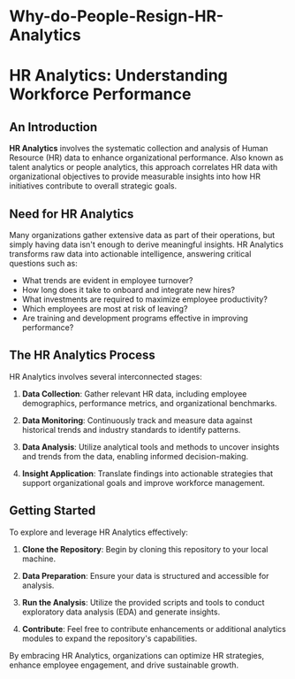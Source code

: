 # Why-do-People-Resign-HR-Analytics

# HR Analytics: Understanding Workforce Performance

## An Introduction

**HR Analytics** involves the systematic collection and analysis of Human Resource (HR) data to enhance organizational performance. Also known as talent analytics or people analytics, this approach correlates HR data with organizational objectives to provide measurable insights into how HR initiatives contribute to overall strategic goals.

## Need for HR Analytics

Many organizations gather extensive data as part of their operations, but simply having data isn't enough to derive meaningful insights. HR Analytics transforms raw data into actionable intelligence, answering critical questions such as:

- What trends are evident in employee turnover?
- How long does it take to onboard and integrate new hires?
- What investments are required to maximize employee productivity?
- Which employees are most at risk of leaving?
- Are training and development programs effective in improving performance?

## The HR Analytics Process

HR Analytics involves several interconnected stages:

1. **Data Collection**: Gather relevant HR data, including employee demographics, performance metrics, and organizational benchmarks.
   
2. **Data Monitoring**: Continuously track and measure data against historical trends and industry standards to identify patterns.

3. **Data Analysis**: Utilize analytical tools and methods to uncover insights and trends from the data, enabling informed decision-making.

4. **Insight Application**: Translate findings into actionable strategies that support organizational goals and improve workforce management.

## Getting Started

To explore and leverage HR Analytics effectively:

1. **Clone the Repository**: Begin by cloning this repository to your local machine.

2. **Data Preparation**: Ensure your data is structured and accessible for analysis.

3. **Run the Analysis**: Utilize the provided scripts and tools to conduct exploratory data analysis (EDA) and generate insights.

4. **Contribute**: Feel free to contribute enhancements or additional analytics modules to expand the repository's capabilities.

By embracing HR Analytics, organizations can optimize HR strategies, enhance employee engagement, and drive sustainable growth.
